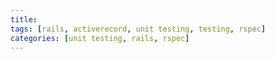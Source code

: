 ```yaml
---
title:
tags: [rails, activerecord, unit testing, testing, rspec]
categories: [unit testing, rails, rspec]
---
```




